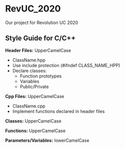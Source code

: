 # RevUC_2020
Our project for Revolution UC 2020

## Style Guide for C/C++

**Header Files:** UpperCamelCase
- ClassName.hpp
- Use include protection (#ifndef CLASS_NAME_HPP)
- Declare classes:
  - Function prototypes
  - Variables
  - Public/Private
  
**Cpp Files:** UpperCamelCase
- ClassName.cpp
- Implement functions declared in header files

**Classes:** UpperCamelCase

**Functions:** UpperCamelCase

**Parameters/Variables:** lowerCamelCase
